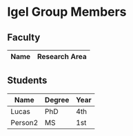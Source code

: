 # Igel Group Members
## Faculty
| Name | Research Area |
|------|---------------|


## Students
| Name | Degree | Year|
|------|--------|-----|
|Lucas |PhD     | 4th |
|Person2 | MS | 1st |
